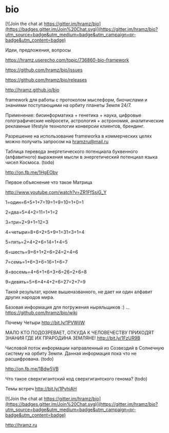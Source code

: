 # bio

[![Join the chat at https://gitter.im/hramz/bio](https://badges.gitter.im/Join%20Chat.svg)](https://gitter.im/hramz/bio?utm_source=badge&utm_medium=badge&utm_campaign=pr-badge&utm_content=badge)

Идеи, предложения, вопросы

https://hramz.userecho.com/topic/736860-bio-framework

https://github.com/hramz/bio/issues

https://github.com/hramz/bio/releases

http://hramz.github.io/bio

framework для работы c протоколом мыслеформ, биочислами и знаниями поступающими на орбиту планеты Земля 24/7.

Применение: биоинформатика + генетика + наука, цифровые голографические нейросети, астрология + астрономия, аналитические рекламные lifestyle технологии конверсии клиентов, брендинг.

Разрешение на использование frameworkа в коммерческих целях можно получить запросом на hramzru@mail.ru

Таблица перевода энергетического потенциала буквенного (алфавитного) выражения мысли в энергетический потенциал языка чисел Космоса. (todo)

http://on.fb.me/1HgEObv

Первое объяснение что такое Матрица

http://www.youtube.com/watch?v=ZR1FfSsiG_Y

1=один=6+5+1+7=19=1+9=10=1+0=1

2=два=5+4+2=11=1+1=2

3=три=2+9+1=12=3

4=четыри=8+6+2+5+9+1=31=3+1=4

5=пять=2+4+2+6=14=1+4=5

6=шесть=9+6+1+2+6=24=2+4=6

7=семь=1+6+3+6=16=1+6=7

8=восемь=4+6+1+6+3+6=26=2+6=8

9=девять=5+6+4+4+2+6=27=2+7=9

Такой результат, кроме вышеназванного, не дает ни один алфавит
других народов мира.

Базовая информация для погружения ныряльщиков :) ... https://github.com/hramz/bio/wiki

Почему Четыри http://bit.ly/1PVWjlW

МАЛО КТО ПОДОЗРЕВАЕТ, ОТКУДА К ЧЕЛОВЕЧЕСТВУ ПРИХОДЯТ ЗНАНИЯ ГДЕ ИХ ПРАРОДИНА ЗЕМЛЯНЕ! http://bit.ly/1FzUR9B

Числовой поток информации направленный из Созвездий в Солнечную систему на орбиту Земли. Данная информация пока что не расшифрована. (todo)

http://on.fb.me/1Bdw5VB

Что такое сверхгигантский код сверхгигантского генома? (todo)

Темы встреч http://bit.ly/1PyhiAH

[![Join the chat at https://gitter.im/hramz/bio](https://badges.gitter.im/Join%20Chat.svg)](https://gitter.im/hramz/bio?utm_source=badge&utm_medium=badge&utm_campaign=pr-badge&utm_content=badge)

http://hramz.ru

